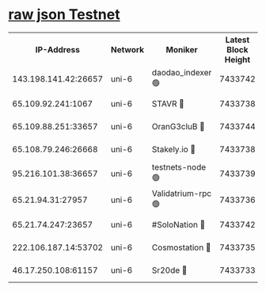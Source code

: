 [raw json Testnet](https://rpc-check.junot.stavr.tech/junot/rpc-junot-result.json)
=


<table><tr><th>IP-Address</th><th>Network</th><th>Moniker</th><th>Latest Block Height</th><th>Earliest Block Height</th><th>Catching Up</th><th>Tx Index</th><th>Voting Power</th><th>Scan Time</th></tr><tr><td>143.198.141.42:26657</td><td>uni-6</td><td>daodao_indexer 🟢</td><td>7433742</td><td>1</td><td>False</td><td>off</td><td>0</td><td>2024-01-27T16:55:26.722661085UTC</td></tr><tr><td>65.109.92.241:1067</td><td>uni-6</td><td>STAVR 🔴</td><td>7433738</td><td>1138541</td><td>False</td><td>on</td><td>6053</td><td>2024-01-27T16:55:14.374965497UTC</td></tr><tr><td>65.109.88.251:33657</td><td>uni-6</td><td>OranG3cluB 🔴</td><td>7433744</td><td>1138541</td><td>False</td><td>on</td><td>11</td><td>2024-01-27T16:55:31.257784477UTC</td></tr><tr><td>65.108.79.246:26668</td><td>uni-6</td><td>Stakely.io 🔴</td><td>7433738</td><td>1570872</td><td>False</td><td>on</td><td>1622293</td><td>2024-01-27T16:55:14.799222842UTC</td></tr><tr><td>95.216.101.38:36657</td><td>uni-6</td><td>testnets-node 🟢</td><td>7433739</td><td>1615130</td><td>False</td><td>on</td><td>0</td><td>2024-01-27T16:55:17.200239476UTC</td></tr><tr><td>65.21.94.31:27957</td><td>uni-6</td><td>Validatrium-rpc 🟢</td><td>7433736</td><td>2943363</td><td>False</td><td>on</td><td>0</td><td>2024-01-27T16:55:09.778244841UTC</td></tr><tr><td>65.21.74.247:23657</td><td>uni-6</td><td>#SoloNation 🔴</td><td>7433742</td><td>5208001</td><td>False</td><td>on</td><td>112</td><td>2024-01-27T16:55:25.788246661UTC</td></tr><tr><td>222.106.187.14:53702</td><td>uni-6</td><td>Cosmostation 🔴</td><td>7433735</td><td>5344501</td><td>False</td><td>on</td><td>109003</td><td>2024-01-27T16:55:07.322690258UTC</td></tr><tr><td>46.17.250.108:61157</td><td>uni-6</td><td>Sr20de 🔴</td><td>7433733</td><td>6419777</td><td>False</td><td>on</td><td>37</td><td>2024-01-27T16:55:01.773187526UTC</td></tr></table>